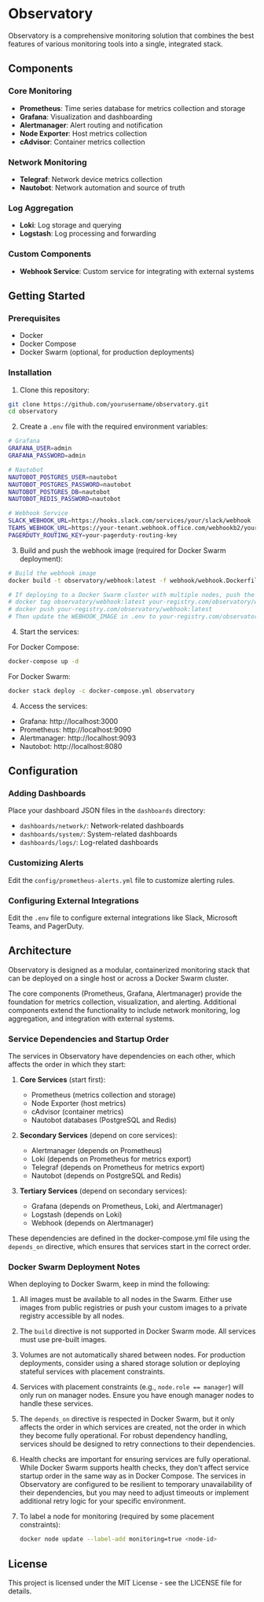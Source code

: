 # Observatory

Observatory is a comprehensive monitoring solution that combines the best features of various monitoring tools into a single, integrated stack.

## Components

### Core Monitoring

- **Prometheus**: Time series database for metrics collection and storage
- **Grafana**: Visualization and dashboarding
- **Alertmanager**: Alert routing and notification
- **Node Exporter**: Host metrics collection
- **cAdvisor**: Container metrics collection

### Network Monitoring

- **Telegraf**: Network device metrics collection
- **Nautobot**: Network automation and source of truth

### Log Aggregation

- **Loki**: Log storage and querying
- **Logstash**: Log processing and forwarding

### Custom Components

- **Webhook Service**: Custom service for integrating with external systems

## Getting Started

### Prerequisites

- Docker
- Docker Compose
- Docker Swarm (optional, for production deployments)

### Installation

1. Clone this repository:

```bash
git clone https://github.com/yourusername/observatory.git
cd observatory
```

2. Create a `.env` file with the required environment variables:

```bash
# Grafana
GRAFANA_USER=admin
GRAFANA_PASSWORD=admin

# Nautobot
NAUTOBOT_POSTGRES_USER=nautobot
NAUTOBOT_POSTGRES_PASSWORD=nautobot
NAUTOBOT_POSTGRES_DB=nautobot
NAUTOBOT_REDIS_PASSWORD=nautobot

# Webhook Service
SLACK_WEBHOOK_URL=https://hooks.slack.com/services/your/slack/webhook
TEAMS_WEBHOOK_URL=https://your-tenant.webhook.office.com/webhookb2/your/teams/webhook
PAGERDUTY_ROUTING_KEY=your-pagerduty-routing-key
```

3. Build and push the webhook image (required for Docker Swarm deployment):

```bash
# Build the webhook image
docker build -t observatory/webhook:latest -f webhook/webhook.Dockerfile webhook/

# If deploying to a Docker Swarm cluster with multiple nodes, push the image to a registry
# docker tag observatory/webhook:latest your-registry.com/observatory/webhook:latest
# docker push your-registry.com/observatory/webhook:latest
# Then update the WEBHOOK_IMAGE in .env to your-registry.com/observatory/webhook:latest
```

4. Start the services:

For Docker Compose:
```bash
docker-compose up -d
```

For Docker Swarm:
```bash
docker stack deploy -c docker-compose.yml observatory
```

4. Access the services:

- Grafana: http://localhost:3000
- Prometheus: http://localhost:9090
- Alertmanager: http://localhost:9093
- Nautobot: http://localhost:8080

## Configuration

### Adding Dashboards

Place your dashboard JSON files in the `dashboards` directory:

- `dashboards/network/`: Network-related dashboards
- `dashboards/system/`: System-related dashboards
- `dashboards/logs/`: Log-related dashboards

### Customizing Alerts

Edit the `config/prometheus-alerts.yml` file to customize alerting rules.

### Configuring External Integrations

Edit the `.env` file to configure external integrations like Slack, Microsoft Teams, and PagerDuty.

## Architecture

Observatory is designed as a modular, containerized monitoring stack that can be deployed on a single host or across a Docker Swarm cluster.

The core components (Prometheus, Grafana, Alertmanager) provide the foundation for metrics collection, visualization, and alerting. Additional components extend the functionality to include network monitoring, log aggregation, and integration with external systems.

### Service Dependencies and Startup Order

The services in Observatory have dependencies on each other, which affects the order in which they start:

1. **Core Services** (start first):
   - Prometheus (metrics collection and storage)
   - Node Exporter (host metrics)
   - cAdvisor (container metrics)
   - Nautobot databases (PostgreSQL and Redis)

2. **Secondary Services** (depend on core services):
   - Alertmanager (depends on Prometheus)
   - Loki (depends on Prometheus for metrics export)
   - Telegraf (depends on Prometheus for metrics export)
   - Nautobot (depends on PostgreSQL and Redis)

3. **Tertiary Services** (depend on secondary services):
   - Grafana (depends on Prometheus, Loki, and Alertmanager)
   - Logstash (depends on Loki)
   - Webhook (depends on Alertmanager)

These dependencies are defined in the docker-compose.yml file using the `depends_on` directive, which ensures that services start in the correct order.

### Docker Swarm Deployment Notes

When deploying to Docker Swarm, keep in mind the following:

1. All images must be available to all nodes in the Swarm. Either use images from public registries or push your custom images to a private registry accessible by all nodes.

2. The `build` directive is not supported in Docker Swarm mode. All services must use pre-built images.

3. Volumes are not automatically shared between nodes. For production deployments, consider using a shared storage solution or deploying stateful services with placement constraints.

4. Services with placement constraints (e.g., `node.role == manager`) will only run on manager nodes. Ensure you have enough manager nodes to handle these services.

5. The `depends_on` directive is respected in Docker Swarm, but it only affects the order in which services are created, not the order in which they become fully operational. For robust dependency handling, services should be designed to retry connections to their dependencies.

6. Health checks are important for ensuring services are fully operational. While Docker Swarm supports health checks, they don't affect service startup order in the same way as in Docker Compose. The services in Observatory are configured to be resilient to temporary unavailability of their dependencies, but you may need to adjust timeouts or implement additional retry logic for your specific environment.

7. To label a node for monitoring (required by some placement constraints):
   ```bash
   docker node update --label-add monitoring=true <node-id>
   ```

## License

This project is licensed under the MIT License - see the LICENSE file for details.